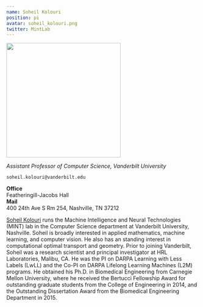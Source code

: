```yaml
---
name: Soheil Kolouri
position: pi
avatar: soheil_kolouri.png
twitter: MintLab
---
```


<img width="300" src="{{site.baseurl}}/images/people/{{page.avatar}}" data-action="zoom">

_Assistant Professor of Computer Science, Vanderbilt University_<br>

<i class="fa fa-envelope-o"></i> `soheil.kolouri@vanderbilt.edu`

**Office**<br>
Featheringill-Jacobs Hall<br>
**Mail**<br>
400 24th Ave S Rm 254, Nashville, TN 37212<br>


[Soheil Kolouri](http://skolouri.github.io/) runs the Machine Intelligence and Neural Technologies (MINT) lab  in the Computer Science department at Vanderbilt University, Nashville. Soheil is broadly interested in applied mathematics, machine learning, and computer vision. He also has an standing interest in computational optimal transport and geometry. Prior to joining Vanderbilt, Soheil was a research scientist and principal investigator at HRL Laboratories, Malibu, CA. He was the PI on DARPA Learning with Less Labels (LwLL) and the Co-PI on DARPA Lifelong Learning Machines (L2M) programs. He obtained his Ph.D. in Biomedical Engineering from Carnegie Mellon University, where he received the Bertucci Fellowship Award for outstanding graduate students from the College of Engineering in 2014, and the Outstanding Dissertation Award from the Biomedical Engineering Department in 2015.
